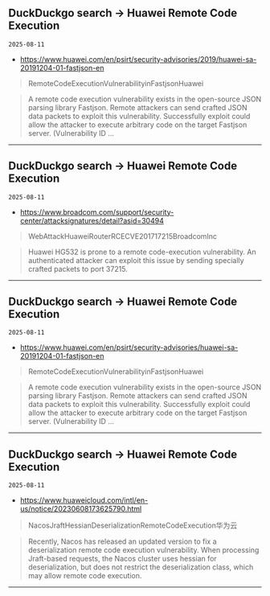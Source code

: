 ## DuckDuckgo search -> Huawei Remote Code Execution
`2025-08-11`

* https://www.huawei.com/en/psirt/security-advisories/2019/huawei-sa-20191204-01-fastjson-en

<blockquote>
 RemoteCodeExecutionVulnerabilityinFastjsonHuawei
</blockquote>
<blockquote>
A remote code execution vulnerability exists in the open-source JSON parsing library Fastjson. Remote attackers can send crafted JSON data packets to exploit this vulnerability. Successfully exploit could allow the attacker to execute arbitrary code on the target Fastjson server. (Vulnerability ID ...
</blockquote>

---

## DuckDuckgo search -> Huawei Remote Code Execution
`2025-08-11`

* https://www.broadcom.com/support/security-center/attacksignatures/detail?asid=30494

<blockquote>
 WebAttackHuaweiRouterRCECVE201717215BroadcomInc
</blockquote>
<blockquote>
Huawei HG532 is prone to a remote code-execution vulnerability. An authenticated attacker can exploit this issue by sending specially crafted packets to port 37215.
</blockquote>

---

## DuckDuckgo search -> Huawei Remote Code Execution
`2025-08-11`

* https://www.huawei.com/en/psirt/security-advisories/huawei-sa-20191204-01-fastjson-en

<blockquote>
 RemoteCodeExecutionVulnerabilityinFastjsonHuawei
</blockquote>
<blockquote>
A remote code execution vulnerability exists in the open-source JSON parsing library Fastjson. Remote attackers can send crafted JSON data packets to exploit this vulnerability. Successfully exploit could allow the attacker to execute arbitrary code on the target Fastjson server. (Vulnerability ID ...
</blockquote>

---

## DuckDuckgo search -> Huawei Remote Code Execution
`2025-08-11`

* https://www.huaweicloud.com/intl/en-us/notice/20230608173625790.html

<blockquote>
 NacosJraftHessianDeserializationRemoteCodeExecution华为云
</blockquote>
<blockquote>
Recently, Nacos has released an updated version to fix a deserialization remote code execution vulnerability. When processing Jraft-based requests, the Nacos cluster uses hessian for deserialization, but does not restrict the deserialization class, which may allow remote code execution.
</blockquote>

---

